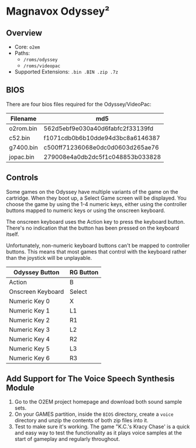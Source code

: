 # Magnavox Odyssey²

## Overview

- Core: `o2em`
- Paths:
  - `/roms/odyssey`
  - `/roms/videopac`
- Supported Extensions: `.bin .BIN .zip .7z`

## BIOS

There are four bios files required for the Odyssey/VideoPac:

| Filename    | md5                              |
|-------------|----------------------------------|
| o2rom.bin   | 562d5ebf9e030a40d6fabfc2f33139fd |
| c52.bin     | f1071cdb0b6b10dde94d3bc8a6146387 |
| g7400.bin   | c500ff71236068e0dc0d0603d265ae76 |
| jopac.bin   | 279008e4a0db2dc5f1c048853b033828 |

## Controls

Some games on the Odyssey have multiple variants of the game on the cartridge. When they boot up, a Select Game screen will be displayed. You choose the game by using the 1-4 numeric keys, either using the controller buttons mapped to numeric keys or using the onscreen keyboard.

The onscreen keyboard uses the Action key to press the keyboard button. There's no indication that the button has been pressed on the keyboard itself.

Unfortunately, non-numeric keyboard buttons can't be mapped to controller buttons. This means that most games that control with the keyboard rather than the joystick will be unplayable.

| Odyssey Button    | RG Button |
|-------------------|-----------|
| Action            | B         |
| Onscreen Keyboard | Select    |
| Numeric Key 0     | X         |
| Numeric Key 1     | L1        |
| Numeric Key 2     | R1        |
| Numeric Key 3     | L2        |
| Numeric Key 4     | R2        |
| Numeric Key 5     | L3        |
| Numeric Key 6     | R3        |

## Add Support for The Voice Speech Synthesis Module

1. Go to the O2EM project homepage and download both sound sample sets.
2. On your GAMES partition, inside the `BIOS` directory, create a `voice` directory and unzip the contents of both zip files into it.
3. Test to make sure it's working.  The game "K.C.'s Kracy Chase' is a quick and easy way to test the functionality as it plays voice samples at the start of gameplay and regularly throughout.